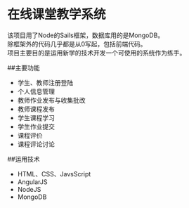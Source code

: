 # 在线课堂教学系统
该项目用了Node的Sails框架，数据库用的是MongoDB。  
除框架外的代码几乎都是从0写起，包括前端代码。  
项目主要目的是运用新学的技术开发一个可使用的系统作为练手。  

##主要功能
- 学生、教师注册登陆  
- 个人信息管理  
- 教师作业发布与收集批改  
- 教师课程发布  
- 学生课程学习  
- 学生作业提交  
- 课程评价  
- 课程评论讨论  

##运用技术
- HTML、CSS、JavsScript
- AngularJS
- NodeJS
- MongoDB
